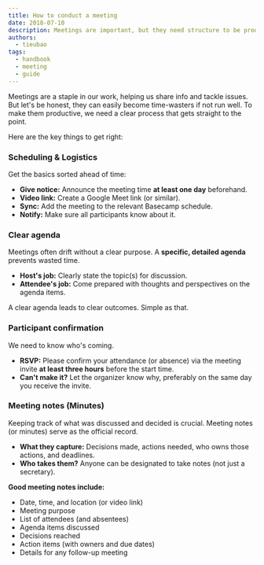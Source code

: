 ```yaml
---
title: How to conduct a meeting
date: 2018-07-10
description: Meetings are important, but they need structure to be productive. This guide covers the essentials for running meetings smoothly, respecting everyone's time, and getting things done.
authors:
  - tieubao
tags:
  - handbook
  - meeting
  - guide
---
```


Meetings are a staple in our work, helping us share info and tackle issues. But let's be honest, they can easily become time-wasters if not run well. To make them productive, we need a clear process that gets straight to the point.

Here are the key things to get right:

### Scheduling & Logistics

Get the basics sorted ahead of time:

* **Give notice:** Announce the meeting time **at least one day** beforehand.
* **Video link:** Create a Google Meet link (or similar).
* **Sync:** Add the meeting to the relevant Basecamp schedule.
* **Notify:** Make sure all participants know about it.

### Clear agenda

Meetings often drift without a clear purpose. A **specific, detailed agenda** prevents wasted time.

* **Host's job:** Clearly state the topic(s) for discussion.
* **Attendee's job:** Come prepared with thoughts and perspectives on the agenda items.

A clear agenda leads to clear outcomes. Simple as that.

### Participant confirmation

We need to know who's coming.

* **RSVP:** Please confirm your attendance (or absence) via the meeting invite **at least three hours** before the start time.
* **Can't make it?** Let the organizer know why, preferably on the same day you receive the invite.

### Meeting notes (Minutes)

Keeping track of what was discussed and decided is crucial. Meeting notes (or minutes) serve as the official record.

* **What they capture:** Decisions made, actions needed, who owns those actions, and deadlines.
* **Who takes them?** Anyone can be designated to take notes (not just a secretary).

**Good meeting notes include:**

* Date, time, and location (or video link)
* Meeting purpose
* List of attendees (and absentees)
* Agenda items discussed
* Decisions reached
* Action items (with owners and due dates)
* Details for any follow-up meeting
